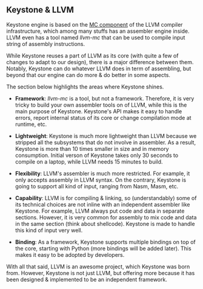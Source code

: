 ## Keystone & LLVM

Keystone engine is based on the [MC component](http://blog.llvm.org/2010/04/intro-to-llvm-mc-project.html) of the LLVM compiler infrastructure, which among many stuffs has an assembler engine inside. LLVM even has a tool named *llvm-mc* that can be used to compile input string of assembly instructions.

While Keystone reuses a part of LLVM as its core (with quite a few of changes to adapt to our design), there is a major difference between them. Notably, Keystone can do whatever LLVM does in term of assembling, but beyond that our engine can do more & do better in some aspects.

The section below highlights the areas where Keystone shines.

- **Framework**: *llvm-mc* is a tool, but not a framework. Therefore, it is very tricky to build your own assembler tools on of LLVM, while this is the main purpose of Keystone. Keystone's API makes it easy to handle errors, report internal status of its core or change compilation mode at runtime, etc.

- **Lightweight**: Keystone is much more lightweight than LLVM because we stripped all the subsystems that do not involve in assembler. As a result, Keystone is more than 10 times smaller in size and in memory consumption. Initial verson of Keystone takes only 30 seconds to compile on a laptop, while LLVM needs 15 minutes to build.

- **Flexibility**: LLVM's assembler is much more restricted. For example, it only accepts assembly in LLVM syntax. On the contrary, Keystone is going to support all kind of input, ranging from Nasm, Masm, etc.

- **Capability**: LLVM is for compiling & linking, so (understandably) some of its technical choices are not inline with an independent assembler like Keystone. For example, LLVM always put code and data in separate sections. However, it is very common for assembly to mix code and data in the same section (think about shellcode). Keystone is made to handle this kind of input very well.

- **Binding**: As a framework, Keystone supports multiple bindings on top of the core, starting with Python (more bindings will be added later). This makes it easy to be adopted by developers.

With all that said, LLVM is an awesome project, which Keystone was born from. However, Keystone is not just LLVM, but offering more because it has been designed & implemented to be an independent framework.
